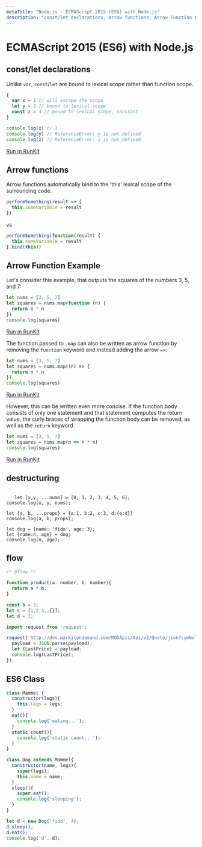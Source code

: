 ```yaml
---
metaTitle: "Node.js - ECMAScript 2015 (ES6) with Node.js"
description: "const/let declarations, Arrow functions, Arrow Function Example, destructuring, flow, ES6 Class"
---
```


# ECMAScript 2015 (ES6) with Node.js



## const/let declarations


Unlike `var`, `const`/`let` are bound to lexical scope rather than function scope.

```js
{
  var x = 1 // will escape the scope
  let y = 2 // bound to lexical scope
  const z = 3 // bound to lexical scope, constant
}

console.log(x) // 1
console.log(y) // ReferenceError: y is not defined
console.log(z) // ReferenceError: z is not defined

```

[Run in RunKit](https://runkit.com/594bb4eaaac7e6001294132c/595433650a7efc0011ffcf09)



## Arrow functions


Arrow functions automatically bind to the 'this' lexical scope of the surrounding code.

```js
performSomething(result => {
  this.someVariable = result
})

```

vs

```js
performSomething(function(result) {
  this.someVariable = result
}.bind(this))

```



## Arrow Function Example


Let's consider this example, that outputs the squares of the numbers 3, 5, and 7:

```js
let nums = [3, 5, 7]
let squares = nums.map(function (n) {
  return n * n
})
console.log(squares)

```

[Run in RunKit](https://runkit.com/594bb4eaaac7e6001294132c/595611661cba570012815901)

The function passed to `.map` can also be written as arrow function by removing the `function` keyword and instead adding the arrow `=>`:

```js
let nums = [3, 5, 7]
let squares = nums.map((n) => {
  return n * n
})
console.log(squares)

```

[Run in RunKit](https://runkit.com/594bb4eaaac7e6001294132c/595613101cba570012815999)

However, this can be written even more concise. If the function body consists of only one statement and that statement computes the return value, the curly braces of wrapping the function body can be removed, as well as the `return` keyword.

```js
let nums = [3, 5, 7]
let squares = nums.map(n => n * n)
console.log(squares)

```

[Run in RunKit](https://runkit.com/594bb4eaaac7e6001294132c/59561361f9fe430012c7ab34)



## destructuring


```

   let [x,y, ...nums] = [0, 1, 2, 3, 4, 5, 6];
console.log(x, y, nums);

let {a, b, ...props} = {a:1, b:2, c:3, d:{e:4}}
console.log(a, b, props);

let dog = {name: 'fido', age: 3};
let {name:n, age} = dog;
console.log(n, age);

```



## flow


```js
/* @flow */

function product(a: number, b: number){
  return a * b;
}

const b = 3;
let c = [1,2,3,,{}];
let d = 3;

import request from 'request';

request('http://dev.markitondemand.com/MODApis/Api/v2/Quote/json?symbol=AAPL', (err, res, payload)=>{
  payload = JSON.parse(payload);
  let {LastPrice} = payload;
  console.log(LastPrice);
});

```



## ES6 Class


```js
class Mammel {
  constructor(legs){
    this.legs = legs;
  }
  eat(){
    console.log('eating...');
  }
  static count(){
    console.log('static count...');
  }
}

class Dog extends Mammel{
  constructor(name, legs){
    super(legs);
    this.name = name;
  }
  sleep(){
    super.eat();
    console.log('sleeping');
  }
}

let d = new Dog('fido', 4);
d.sleep();
d.eat();
console.log('d', d);

```

